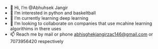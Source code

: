- 👋 Hi, I’m @Abhuhsek Jangir
- 👀 I’m interested in python and baskeltball
- 🌱 I’m currently learning deep learning
- 💞️ I’m looking to collaborate on companies that use mcahine learning algorithims in there uses
- 📫 Reach me by mail or phone abhisghekjangirzac146@gmail.com or 7073956420 respectively

<!---
Abhithedoom/Abhithedoom is a ✨ special ✨ repository because its `README.md` (this file) appears on your GitHub profile.
You can click the Preview link to take a look at your changes.
--->
